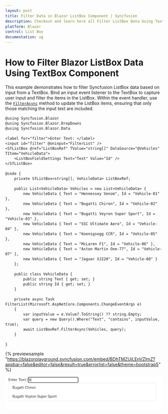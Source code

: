 ```yaml
---
layout: post
title: Filter Data in Blazor ListBox Component | Syncfusion
description: Checkout and learn here all Filter ListBox Data Using TextBox Component in Syncfusion Blazor ListBox component and much more.
platform: Blazor
control: List Box
documentation: ug
---
```


# How to Filter Blazor ListBox Data Using TextBox Component

This example demonstrates how to filter Syncfusion ListBox data based on input from a TextBox. Bind an input event listener to the TextBox to capture user input and filter the items in the ListBox. Within the event handler, use the [`FilterAsync`](https://help.syncfusion.com/cr/blazor/Syncfusion.Blazor.DropDowns.SfListBox-2.html#Syncfusion_Blazor_DropDowns_SfListBox_2_FilterAsync_System_Collections_Generic_IEnumerable__1__Syncfusion_Blazor_Data_Query_Syncfusion_Blazor_DropDowns_FieldSettingsModel_) method to update the ListBox items, ensuring that only those matching the input text are included.

```cshtml
@using Syncfusion.Blazor
@using Syncfusion.Blazor.DropDowns
@using Syncfusion.Blazor.Data

<label for="filter">Enter Text: </label>
<input id="filter" @oninput="FilterList" />
<SfListBox @ref="ListBoxRef" TValue="string[]" DataSource="@Vehicles" TItem="VehicleData">
    <ListBoxFieldSettings Text="Text" Value="Id" />
</SfListBox>

@code {
    private SfListBox<string[], VehicleData> ListBoxRef;

    public List<VehicleData> Vehicles = new List<VehicleData> {
        new VehicleData { Text = "Hennessey Venom", Id = "Vehicle-01" },
        new VehicleData { Text = "Bugatti Chiron", Id = "Vehicle-02" },
        new VehicleData { Text = "Bugatti Veyron Super Sport", Id = "Vehicle-03" },
        new VehicleData { Text = "SSC Ultimate Aero", Id = "Vehicle-04" },
        new VehicleData { Text = "Koenigsegg CCR", Id = "Vehicle-05" },
        new VehicleData { Text = "McLaren F1", Id = "Vehicle-06" },
        new VehicleData { Text = "Aston Martin One-77", Id = "Vehicle-07" },
        new VehicleData { Text = "Jaguar XJ220", Id = "Vehicle-08" }
    };

    public class VehicleData {
        public string Text { get; set; }
        public string Id { get; set; }
    }

    private async Task FilterList(Microsoft.AspNetCore.Components.ChangeEventArgs e)
    {
        var inputValue = e.Value?.ToString() ?? string.Empty;
        var query = new Query().Where("Text", "contains", inputValue, true);
        await ListBoxRef.FilterAsync(Vehicles, query);
    }
    
}
```
{% previewsample "https://blazorplayground.syncfusion.com/embed/BDhTMZUjLEnVZImZ?appbar=false&editor=false&result=true&errorlist=false&theme=bootstrap5" %}

![Adding Items in Blazor ListBox](./../images/blazor-listbox-filter.png)